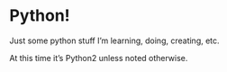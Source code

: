 # Python!

Just some python stuff I’m learning, doing, creating, etc.

At this time it’s Python2 unless noted otherwise.

